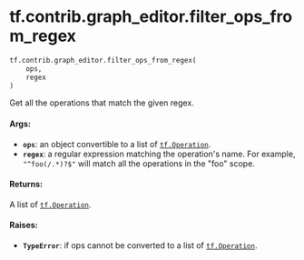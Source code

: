 <div itemscope itemtype="http://developers.google.com/ReferenceObject">
<meta itemprop="name" content="tf.contrib.graph_editor.filter_ops_from_regex" />
<meta itemprop="path" content="Stable" />
</div>

# tf.contrib.graph_editor.filter_ops_from_regex

``` python
tf.contrib.graph_editor.filter_ops_from_regex(
    ops,
    regex
)
```

Get all the operations that match the given regex.

#### Args:

* <b>`ops`</b>: an object convertible to a list of <a href="../../../tf/Operation.md"><code>tf.Operation</code></a>.
* <b>`regex`</b>: a regular expression matching the operation's name.
    For example, `"^foo(/.*)?$"` will match all the operations in the "foo"
    scope.

#### Returns:

A list of <a href="../../../tf/Operation.md"><code>tf.Operation</code></a>.

#### Raises:

* <b>`TypeError`</b>: if ops cannot be converted to a list of <a href="../../../tf/Operation.md"><code>tf.Operation</code></a>.
